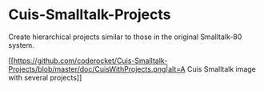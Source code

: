 # Cuis-Smalltalk-Projects
Create hierarchical projects similar to those in the original Smalltalk-80 system. 

[[https://github.com/coderocket/Cuis-Smalltalk-Projects/blob/master/doc/CuisWithProjects.png|alt=A Cuis Smalltalk image with several projects]]
